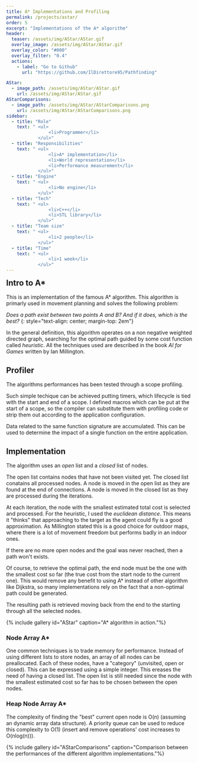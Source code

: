 ```yaml
---
title: A* Implementations and Profiling
permalink: /projects/astar/
order: 5
excerpt: "Implementations of the A* algorithm"
header:
  teaser: /assets/img/AStar/AStar.gif
  overlay_image: /assets/img/AStar/AStar.gif
  overlay_color: "#000"
  overlay_filter: "0.4"
  actions:
    - label: "Go to Github"
      url: "https://github.com/IlDirettore95/Pathfinding"

AStar:
  - image_path: /assets/img/AStar/AStar.gif
    url: /assets/img/AStar/AStar.gif 
AStarComparisons:
  - image_path: /assets/img/AStar/AStarComparisons.png
    url: /assets/img/AStar/AStarComparisons.png
sidebar:
  - title: "Role"
    text: " <ul>
                <li>Programmer</li>
            </ul>"
  - title: "Responsibilities"
    text: " <ul>
                <li>A* implementation</li>
                <li>World representation</li>
                <li>Performance measurement</li>
            </ul>"
  - title: "Engine"
    text: " <ul>
                <li>No engine</li>
            </ul>"
  - title: "Tech"
    text: " <ul>
                <li>C++</li>
                <li>STL library</li>
            </ul>"
  - title: "Team size"
    text: " <ul>
                <li>2 people</li>
            </ul>"
  - title: "Time"
    text: " <ul>
                <li>1 week</li>
            </ul>"
---
```

<h2 id="intro-to-a" style="margin-top: 0em">Intro to A*</h2>

This is an implementation of the famous A* algorithm. 
This algorithm is primarly used in movement planning and solves the following problem:

*Does a path exist between two points A and B? And if it does, which is the best?* 
{: style="text-align: center; margin-top: 2em"}

In the general definition, this algorithm operates on a non negative weighted directed graph, searching for the optimal path guided by some cost function called *heuristic*.
All the techniques used are described in the book *AI for Games* written by Ian Millington. 

## Profiler
The algorithms performances has been tested through a scope profiling. 

Such simple techique can be achieved putting timers, which lifecycle is tied with the start and end of a scope.
I defined macros which can be put at the start of a scope, so the compiler can substitute them with profiling code or strip them out according to the application configuration.

Data related to the same function signature are accumulated.
This can be used to determine the impact of a single function on the entire application.

## Implementation
The algorithm uses an *open* list and a *closed* list of nodes.

The open list contains nodes that have not been visited yet. The closed list conatains all processed nodes. 
A node is moved in the open list as they are found at the end of connections. 
A node is moved in the closed list as they are processed during the iterations.

At each iteration, the node with the smallest estimated total cost is selected and processed.
For the heuristic, I used the *euclidean distance*.
This means it "thinks" that approaching to the target as the agent could fly is a good approximation. 
As Millington stated this is a good choice for outdoor maps, where there is a lot of movement freedom but performs badly in an indoor ones.

If there are no more open nodes and the goal was never reached, then a path won't exists.

Of course, to retrieve the optimal path, the end node must be the one with the smallest cost so far (the true cost from the start node to the current one).
This would remove any benefit to using A* instead of other algorithm like Dijkstra, so many implementations rely on the fact that a non-optimal path could be generated.

The resulting path is retrieved moving back from the end to the starting through all the selected nodes.

{% include gallery id="AStar" caption="A* algorithm in action."%}

### Node Array A*
One common techniques is to trade memory for performance. 
Instead of using different lists to store nodes, an array of all nodes can be preallocated.
Each of these nodes, have a "category" (unvisited, open or closed). This can be expressed using a simple integer.
This ereases the need of having a closed list. 
The open list is still needed since the node with the smallest estimated cost so far has to be chosen between the open nodes.

### Heap Node Array A*
The complexity of finding the "best" current open node is O(n) (assuming an dynamic array data structure).
A priority queue can be used to reduce this complexity to O(1) (insert and remove operations' cost increases to O(nlog(n))).

{% include gallery id="AStarComparisons" caption="Comparison between the performances of the different algorithm implementations."%}